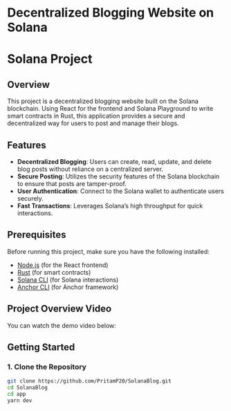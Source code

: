 # Decentralized Blogging Website on Solana
# Solana Project
## Overview

This project is a decentralized blogging website built on the Solana blockchain. Using React for the frontend and Solana Playground to write smart contracts in Rust, this application provides a secure and decentralized way for users to post and manage their blogs.

## Features

- **Decentralized Blogging**: Users can create, read, update, and delete blog posts without reliance on a centralized server.
- **Secure Posting**: Utilizes the security features of the Solana blockchain to ensure that posts are tamper-proof.
- **User Authentication**: Connect to the Solana wallet to authenticate users securely.
- **Fast Transactions**: Leverages Solana’s high throughput for quick interactions.

## Prerequisites

Before running this project, make sure you have the following installed:

- [Node.js](https://nodejs.org/) (for the React frontend)
- [Rust](https://www.rust-lang.org/tools/install) (for smart contracts)
- [Solana CLI](https://docs.solana.com/cli/install-solana-cli-tools) (for Solana interactions)
- [Anchor CLI](https://project-serum.github.io/anchor/getting-started/installation.html) (for Anchor framework)


## Project Overview Video

You can watch the demo video below:

## Getting Started

### 1. Clone the Repository

```bash
git clone https://github.com/PritamP20/SolanaBlog.git
cd SolanaBlog
cd app
yarn dev


